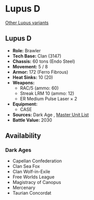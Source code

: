 # Lupus D 

[Other Lupus variants](../lupus.md) 

## Lupus D 

- **Role:** Brawler 
- **Tech Base:** Clan (3147) 
- **Chassis:** 60 tons (Endo Steel) 
- **Movement:** 5 / 8 
- **Armor:** 172 (Ferro Fibrous) 
- **Heat Sinks:** 10 (20) 
- **Weapons:** 
  - RAC/5 (ammo: 60) 
  - Streak LRM 10 (ammo: 12) 
  - ER Medium Pulse Laser × 2 
- **Equipment:** 
  - CASE 
- **Sources:** Dark Age , [Master Unit List](http://masterunitlist.info/Unit/Details/7629/lupus-d) 
- **Battle Value:** 2030 

## Availability 

### Dark Ages 

- Capellan Confederation 
- Clan Sea Fox 
- Clan Wolf-in-Exile 
- Free Worlds League 
- Magistracy of Canopus 
- Mercenary 
- Taurian Concordat 

